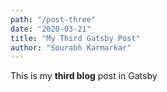 ```yaml
---
path: "/post-three"
date: "2020-03-21"
title: "My Third Gatsby Post"
author: "Sourabh Karmarkar"
---
```


This is my **third blog** post in Gatsby